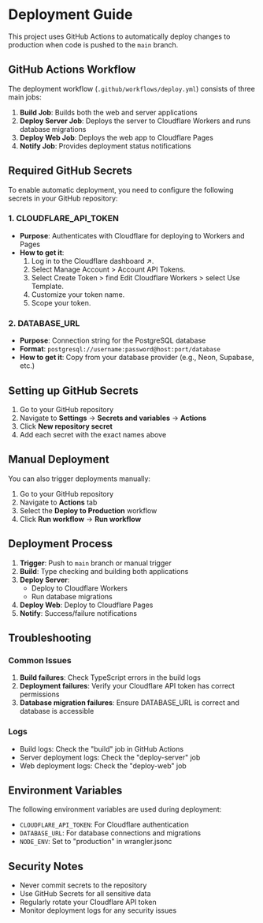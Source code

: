 # Deployment Guide

This project uses GitHub Actions to automatically deploy changes to production when code is pushed to the `main` branch.

## GitHub Actions Workflow

The deployment workflow (`.github/workflows/deploy.yml`) consists of three main jobs:

1. **Build Job**: Builds both the web and server applications
2. **Deploy Server Job**: Deploys the server to Cloudflare Workers and runs database migrations
3. **Deploy Web Job**: Deploys the web app to Cloudflare Pages
4. **Notify Job**: Provides deployment status notifications

## Required GitHub Secrets

To enable automatic deployment, you need to configure the following secrets in your GitHub repository:

### 1. CLOUDFLARE_API_TOKEN
- **Purpose**: Authenticates with Cloudflare for deploying to Workers and Pages
- **How to get it**:
    1. Log in to the Cloudflare dashboard ↗.
    2. Select Manage Account > Account API Tokens.
    3. Select Create Token > find Edit Cloudflare Workers > select Use Template.
    4. Customize your token name.
    5. Scope your token.

### 2. DATABASE_URL
- **Purpose**: Connection string for the PostgreSQL database
- **Format**: `postgresql://username:password@host:port/database`
- **How to get it**: Copy from your database provider (e.g., Neon, Supabase, etc.)

## Setting up GitHub Secrets

1. Go to your GitHub repository
2. Navigate to **Settings** → **Secrets and variables** → **Actions**
3. Click **New repository secret**
4. Add each secret with the exact names above

## Manual Deployment

You can also trigger deployments manually:

1. Go to your GitHub repository
2. Navigate to **Actions** tab
3. Select the **Deploy to Production** workflow
4. Click **Run workflow** → **Run workflow**

## Deployment Process

1. **Trigger**: Push to `main` branch or manual trigger
2. **Build**: Type checking and building both applications
3. **Deploy Server**: 
   - Deploy to Cloudflare Workers
   - Run database migrations
4. **Deploy Web**: Deploy to Cloudflare Pages
5. **Notify**: Success/failure notifications

## Troubleshooting

### Common Issues

1. **Build failures**: Check TypeScript errors in the build logs
2. **Deployment failures**: Verify your Cloudflare API token has correct permissions
3. **Database migration failures**: Ensure DATABASE_URL is correct and database is accessible

### Logs

- Build logs: Check the "build" job in GitHub Actions
- Server deployment logs: Check the "deploy-server" job
- Web deployment logs: Check the "deploy-web" job

## Environment Variables

The following environment variables are used during deployment:

- `CLOUDFLARE_API_TOKEN`: For Cloudflare authentication
- `DATABASE_URL`: For database connections and migrations
- `NODE_ENV`: Set to "production" in wrangler.jsonc

## Security Notes

- Never commit secrets to the repository
- Use GitHub Secrets for all sensitive data
- Regularly rotate your Cloudflare API token
- Monitor deployment logs for any security issues 